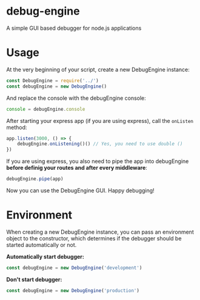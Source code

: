# debug-engine
 A simple GUI based debugger for node.js applications

# Usage
At the very beginning of your script, create a new DebugEngine instance:

```javascript
const DebugEngine = require('../')
const debugEngine = new DebugEngine()
```

And replace the console with the debugEngine console:

```javascript
console = debugEngine.console
```

After starting your express app (if you are using express), call the `onListen` method:
```javascript
app.listen(3000, () => {
    debugEngine.onListening()() // Yes, you need to use double ()
})
```

If you are using express, you also need to pipe the app into debugEngine **before definig your routes and after every middleware**:
```javascript
debugEngine.pipe(app)
```



Now you can use the DebugEngine GUI. Happy debugging!

# Environment
When creating a new DebugEngine instance, you can pass an environment object to the constructor, which determines if the debugger should be started automatically or not.



**Automatically start debugger:**
```javascript
const debugEngine = new DebugEngine('development')
```

**Don't start debugger:**
```javascript
const debugEngine = new DebugEngine('production')
```